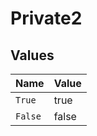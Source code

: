 # Private2


## Values

| Name    | Value   |
| ------- | ------- |
| `True`  | true    |
| `False` | false   |
